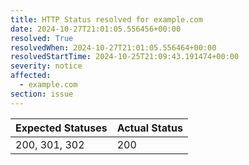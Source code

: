 ```yaml
---
title: HTTP Status resolved for example.com
date: 2024-10-27T21:01:05.556456+00:00
resolved: True
resolvedWhen: 2024-10-27T21:01:05.556464+00:00
resolvedStartTime: 2024-10-25T21:09:43.191474+00:00
severity: notice
affected:
  - example.com
section: issue
---
```


| Expected Statuses | Actual Status  |
|-------------------|----------------|
| 200, 301, 302 | 200 |
